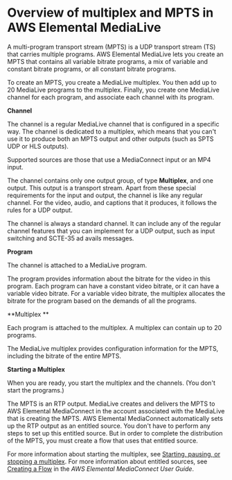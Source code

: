 # Overview of multiplex and MPTS in AWS Elemental MediaLive<a name="mpts-general"></a>

A multi\-program transport stream \(MPTS\) is a UDP transport stream \(TS\) that carries multiple programs\. AWS Elemental MediaLive lets you create an MPTS that contains all variable bitrate programs, a mix of variable and constant bitrate programs, or all constant bitrate programs\. 

To create an MPTS, you create a MediaLive multiplex\. You then add up to 20 MediaLive programs to the multiplex\. Finally, you create one MediaLive channel for each program, and associate each channel with its program\. 

**Channel** 

The channel is a regular MediaLive channel that is configured in a specific way\. The channel is dedicated to a multiplex, which means that you can't use it to produce both an MPTS output and other outputs \(such as SPTS UDP or HLS outputs\)\. 

Supported sources are those that use a MediaConnect input or an MP4 input\. 

The channel contains only one output group, of type **Multiplex**, and one output\. This output is a transport stream\. Apart from these special requirements for the input and output, the channel is like any regular channel\. For the video, audio, and captions that it produces, it follows the rules for a UDP output\. 

The channel is always a standard channel\. It can include any of the regular channel features that you can implement for a UDP output, such as input switching and SCTE\-35 ad avails messages\.

**Program**

The channel is attached to a MediaLive program\. 

The program provides information about the bitrate for the video in this program\. Each program can have a constant video bitrate, or it can have a variable video bitrate\. For a variable video bitrate, the multiplex allocates the bitrate for the program based on the demands of all the programs\.

**Multiplex **

Each program is attached to the multiplex\. A multiplex can contain up to 20 programs\. 

The MediaLive multiplex provides configuration information for the MPTS, including the bitrate of the entire MPTS\. 

**Starting a Multiplex**

When you are ready, you start the multiplex and the channels\. \(You don't start the programs\.\) 

The MPTS is an RTP output\. MediaLive creates and delivers the MPTS to AWS Elemental MediaConnect in the account associated with the MediaLive that is creating the MPTS\. AWS Elemental MediaConnect automatically sets up the RTP output as an entitled source\. You don't have to perform any steps to set up this entitled source\. But in order to complete the distribution of the MPTS, you must create a flow that uses that entitled source\.

For more information about starting the multiplex, see [Starting, pausing, or stopping a multiplex](start-pause-stop-multiplex.md)\. For more information about entitled sources, see [Creating a Flow](https://docs.aws.amazon.com/mediaconnect/latest/ug/flows-create.html) in the *AWS Elemental MediaConnect User Guide*\.